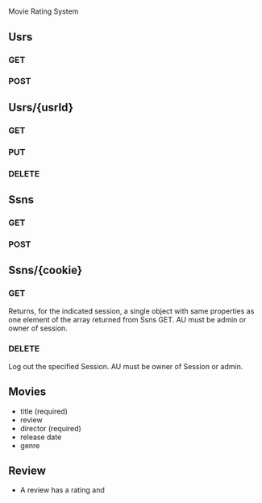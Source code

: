 #
Movie Rating System
## Usrs
### GET
### POST

## Usrs/{usrId}
### GET
### PUT 
### DELETE

## Ssns
### GET
### POST

## Ssns/{cookie}
### GET
Returns, for the indicated session, a single object with same properties as one element of the array returned from Ssns GET. AU must be admin or owner of session.
### DELETE 
Log out the specified Session. AU must be owner of Session or admin.

## Movies
- title (required)
- review 
- director (required)
- release date  
- genre 

## Review 
- A review has a rating and 

